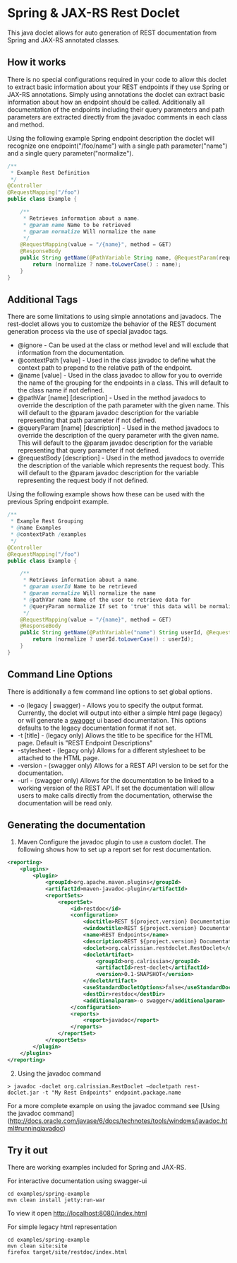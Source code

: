 Spring & JAX-RS Rest Doclet
===========================

This java doclet allows for auto generation of REST documentation from Spring and JAX-RS annotated classes.

How it works
------------
There is no special configurations required in your code to allow this doclet to extract basic information about your REST endpoints if they use Spring or JAX-RS annotations.  Simply using annotations the doclet can extract basic information about how an endpoint should be called.  Additionally all documentation of the endpoints including their query parameters and path parameters are extracted directly from the javadoc comments in each class and method.

Using the following example Spring endpoint description the doclet will recognize one endpoint("/foo/name") with a single path parameter("name") and a single query parameter("normalize").
```java
/**
 * Example Rest Definition
 */
@Controller
@RequestMapping("/foo")
public class Example {

    /**
     * Retrieves information about a name.
     * @param name Name to be retrieved
     * @param normalize Will normalize the name
     */
    @RequestMapping(value = "/{name}", method = GET)
    @ResponseBody
    public String getName(@PathVariable String name, @RequestParam(required = false) boolean normalize) {
        return (normalize ? name.toLowerCase() : name);
    }
}
```

Additional Tags
---------------
There are some limitations to using simple annotations and javadocs.  The rest-doclet allows you to customize the behavior of the REST document generation process via the use of special javadoc tags.  

 * @ignore - Can be used at the class or method level and will exclude that information from the documentation.
 * @contextPath [value] - Used in the class javadoc to define what the context path to prepend to the relative path of the endpoint.
 * @name [value] - Used in the class javadoc to allow for you to override the name of the grouping for the endpoints in a class.  This will default to the class name if not defined.
 * @pathVar [name] [description] - Used in the method javadocs to override the description of the path parameter with the given name.  This will default to the @param javadoc description for the variable representing that path parameter if not defined.
 * @queryParam [name] [description] - Used in the method javadocs to override the description of the query parameter with the given name.  This will default to the @param javadoc description for the variable representing that query parameter if not defined.
 * @requestBody [description] - Used in the method javadocs to override the description of the variable which represents the request body.  This will default to the @param javadoc description for the variable representing the request body if not defined.

Using the following example shows how these can be used with the previous Spring endpoint example.
```java
/**
 * Example Rest Grouping
 * @name Examples
 * @contextPath /examples
 */
@Controller
@RequestMapping("/foo")
public class Example {

    /**
     * Retrieves information about a name.
     * @param userId Name to be retrieved
     * @param normalize Will normalize the name
     * @pathVar name Name of the user to retrieve data for
     * @queryParam normalize If set to "true" this data will be normalized before being returned.
     */
    @RequestMapping(value = "/{name}", method = GET)
    @ResponseBody
    public String getName(@PathVariable("name") String userId, @RequestParam(required = false) boolean normalize) {
        return (normalize ? userId.toLowerCase() : userId);
    }
}
```

Command Line Options
--------------------
There is additionally a few command line options to set global options.
 * -o (legacy | swagger) - Allows you to specify the output format.  Currently, the doclet will output into either a simple html page (legacy) or will generate a [swagger](https://github.com/wordnik/swagger-ui) ui based documentation.  This options defaults to the legacy documentation format if not set.
 * -t [title] - (legacy only) Allows the title to be specifice for the HTML page. Default is "REST Endpoint Descriptions"
 * -stylesheet - (legacy only) Allows for a different stylesheet to be attached to the HTML page.
 * -version - (swagger only) Allows for a REST API version to be set for the documentation.
 * -url - (swagger only) Allows for the documentation to be linked to a working version of the REST API.  If set the documentation will allow users to make calls directly from the documentation, otherwise the documentation will be read only.


Generating the documentation
----------------------------
1.  Maven
Configure the javadoc plugin to use a custom doclet.  The following shows how to set up a report set for rest documentation.
  ```xml
  <reporting>
      <plugins>
          <plugin>
              <groupId>org.apache.maven.plugins</groupId>
              <artifactId>maven-javadoc-plugin</artifactId>
              <reportSets>
                  <reportSet>
                      <id>restdoc</id>
                      <configuration>
                          <doctitle>REST ${project.version} Documentation</doctitle>
                          <windowtitle>REST ${project.version} Documentation</windowtitle>
                          <name>REST Endpoints</name>
                          <description>REST ${project.version} Documentation</description>
                          <doclet>org.calrissian.restdoclet.RestDoclet</doclet>
                          <docletArtifact>
                              <groupId>org.calrissian</groupId>
                              <artifactId>rest-doclet</artifactId>
                              <version>0.1-SNAPSHOT</version>
                          </docletArtifact>
                          <useStandardDocletOptions>false</useStandardDocletOptions>
                          <destDir>restdoc</destDir>
                          <additionalparam>-o swagger</additionalparam>
                      </configuration>
                      <reports>
                          <report>javadoc</report>
                      </reports>
                  </reportSet>
              </reportSets>
          </plugin>
      </plugins>
  </reporting>
  
  ```
2.  Using the javadoc command
  ```
  > javadoc -doclet org.calrissian.RestDoclet –docletpath rest-doclet.jar -t "My Rest Endpoints" endpoint.package.name
  ```
  For a more complete example on using the javadoc command see [Using the javadoc command] (http://docs.oracle.com/javase/6/docs/technotes/tools/windows/javadoc.html#runningjavadoc)

Try it out
----------
There are working examples included for Spring and JAX-RS.

For interactive documentation using swagger-ui
```shell
cd examples/spring-example
mvn clean install jetty:run-war
```
To view it open [http://localhost:8080/index.html](http://localhost:8080/index.html)

For simple legacy html representation
```shell
cd examples/spring-example
mvn clean site:site
firefox target/site/restdoc/index.html
```



